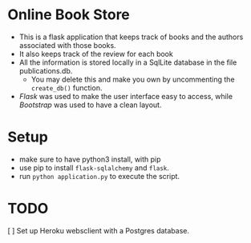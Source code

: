 # Online Book Store
- This is a flask application that keeps track of books and the authors associated with those books. 
- It also keeps track of the review for each book 
- All the information is stored locally in a SqlLite database in the file publications.db. 
  - You may delete this and make you own by uncommenting the `create_db()` function. 
- _Flask_ was used to make the user interface easy to access, while _Bootstrap_ was used to have a clean layout. 

# Setup
- make sure to have python3 install, with pip 
- use pip to install `flask-sqlalchemy` and `flask`. 
- run `python application.py` to execute the script. 

# TODO 
[ ] Set up Heroku websclient with a Postgres database. 

